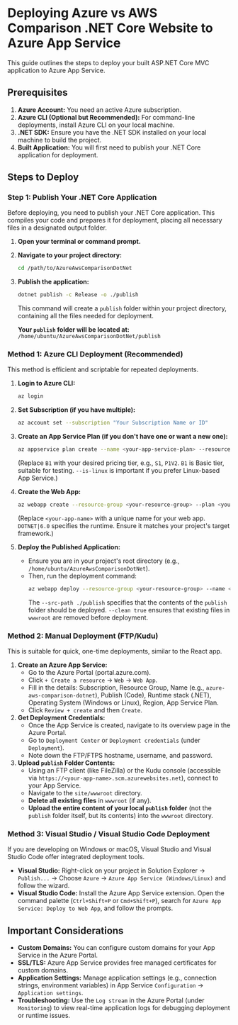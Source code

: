 # Deploying Azure vs AWS Comparison .NET Core Website to Azure App Service

This guide outlines the steps to deploy your built ASP.NET Core MVC application to Azure App Service.

## Prerequisites

1.  **Azure Account:** You need an active Azure subscription.
2.  **Azure CLI (Optional but Recommended):** For command-line deployments, install Azure CLI on your local machine.
3.  **.NET SDK:** Ensure you have the .NET SDK installed on your local machine to build the project.
4.  **Built Application:** You will first need to publish your .NET Core application for deployment.

## Steps to Deploy

### Step 1: Publish Your .NET Core Application

Before deploying, you need to publish your .NET Core application. This compiles your code and prepares it for deployment, placing all necessary files in a designated output folder.

1.  **Open your terminal or command prompt.**
2.  **Navigate to your project directory:**
    ```bash
    cd /path/to/AzureAwsComparisonDotNet
    ```
3.  **Publish the application:**
    ```bash
    dotnet publish -c Release -o ./publish
    ```
    This command will create a `publish` folder within your project directory, containing all the files needed for deployment.

    **Your `publish` folder will be located at:** `/home/ubuntu/AzureAwsComparisonDotNet/publish`

### Method 1: Azure CLI Deployment (Recommended)

This method is efficient and scriptable for repeated deployments.

1.  **Login to Azure CLI:**
    ```bash
    az login
    ```
2.  **Set Subscription (if you have multiple):**
    ```bash
    az account set --subscription "Your Subscription Name or ID"
    ```
3.  **Create an App Service Plan (if you don't have one or want a new one):**
    ```bash
    az appservice plan create --name <your-app-service-plan> --resource-group <your-resource-group> --sku B1 --is-linux
    ```
    (Replace `B1` with your desired pricing tier, e.g., `S1`, `P1V2`. `B1` is Basic tier, suitable for testing. `--is-linux` is important if you prefer Linux-based App Service.)

4.  **Create the Web App:**
    ```bash
    az webapp create --resource-group <your-resource-group> --plan <your-app-service-plan> --name <your-app-name> --runtime "DOTNET|6.0"
    ```
    (Replace `<your-app-name>` with a unique name for your web app. `DOTNET|6.0` specifies the runtime. Ensure it matches your project's target framework.)

5.  **Deploy the Published Application:**
    *   Ensure you are in your project's root directory (e.g., `/home/ubuntu/AzureAwsComparisonDotNet`).
    *   Then, run the deployment command:
        ```bash
        az webapp deploy --resource-group <your-resource-group> --name <your-app-name> --src-path ./publish --clean true
        ```
        The `--src-path ./publish` specifies that the contents of the `publish` folder should be deployed. `--clean true` ensures that existing files in `wwwroot` are removed before deployment.

### Method 2: Manual Deployment (FTP/Kudu)

This is suitable for quick, one-time deployments, similar to the React app.

1.  **Create an Azure App Service:**
    *   Go to the Azure Portal (portal.azure.com).
    *   Click `+ Create a resource` -> `Web` -> `Web App`.
    *   Fill in the details: Subscription, Resource Group, Name (e.g., `azure-aws-comparison-dotnet`), Publish (Code), Runtime stack (.NET), Operating System (Windows or Linux), Region, App Service Plan.
    *   Click `Review + create` and then `Create`.
2.  **Get Deployment Credentials:**
    *   Once the App Service is created, navigate to its overview page in the Azure Portal.
    *   Go to `Deployment Center` or `Deployment credentials` (under `Deployment`).
    *   Note down the FTP/FTPS hostname, username, and password.
3.  **Upload `publish` Folder Contents:**
    *   Using an FTP client (like FileZilla) or the Kudu console (accessible via `https://<your-app-name>.scm.azurewebsites.net`), connect to your App Service.
    *   Navigate to the `site/wwwroot` directory.
    *   **Delete all existing files** in `wwwroot` (if any).
    *   **Upload the entire content of your local `publish` folder** (not the `publish` folder itself, but its contents) into the `wwwroot` directory.

### Method 3: Visual Studio / Visual Studio Code Deployment

If you are developing on Windows or macOS, Visual Studio and Visual Studio Code offer integrated deployment tools.

*   **Visual Studio:** Right-click on your project in Solution Explorer -> `Publish...` -> Choose `Azure` -> `Azure App Service (Windows/Linux)` and follow the wizard.
*   **Visual Studio Code:** Install the Azure App Service extension. Open the command palette (`Ctrl+Shift+P` or `Cmd+Shift+P`), search for `Azure App Service: Deploy to Web App`, and follow the prompts.

## Important Considerations

*   **Custom Domains:** You can configure custom domains for your App Service in the Azure Portal.
*   **SSL/TLS:** Azure App Service provides free managed certificates for custom domains.
*   **Application Settings:** Manage application settings (e.g., connection strings, environment variables) in App Service `Configuration` -> `Application settings`.
*   **Troubleshooting:** Use the `Log stream` in the Azure Portal (under `Monitoring`) to view real-time application logs for debugging deployment or runtime issues.

